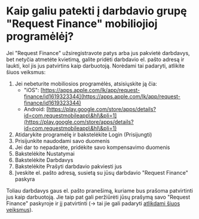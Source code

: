 # Kaip galiu patekti į darbdavio grupę "Request Finance" mobiliojioj programėlėj?

Jei "Request Finance" užsiregistravote patys arba jus pakvietė darbdavys, bet netyčia atmetėte kvietimą, galite pridėti darbdavio el. pašto adresą ir laukti, kol jis jus patvirtins kaip darbuotoją. Norėdami tai padaryti, atlikite šiuos veiksmus:

1. Jei nebeturite mobiliosios programėlės, atsisiųskite ją čia:
   * "iOS": [https://apps.apple.com/lk/app/request-finance/id1619323344](https://apps.apple.com/lk/app/request-finance/id1619323344)
   * Android: [https://play.google.com/store/apps/details?id=com.requestmobileapp\&hl\&pli=1](https://play.google.com/store/apps/details?id=com.requestmobileapp\&hl\&pli=1)
2. Atidarykite programėlę ir bakstelėkite Login (Prisijungti)
3. Prisijunkite naudodami savo duomenis
4. Jei dar to nepadarėte, pridėkite savo kompensavimo duomenis
5. Bakstelėkite Nustatymai
6. Bakstelėkite Darbdavys
7. Bakstelėkite Prašyti darbdavio pakviesti jus
8. Įveskite el. pašto adresą, susietą su jūsų darbdavio "Request Finance" paskyra

Toliau darbdavys gaus el. pašto pranešimą, kuriame bus prašoma patvirtinti jus kaip darbuotoją. Jie taip pat gali peržiūrėti jūsų prašymą savo "Request Finance" paskyroje ir jį patvirtinti (→ tai jie gali padaryti [atlikdami šiuos veiksmus](https://help.request.finance/en/articles/9459087-my-employee-signed-up-to-the-request-mobile-app-and-added-me-as-their-employer-how-can-i-confirm-them)).
